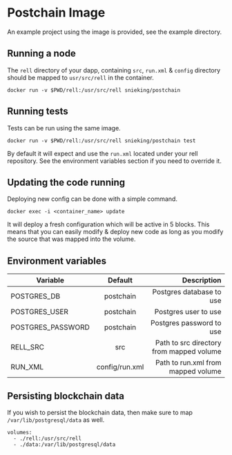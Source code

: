 # Postchain Image

An example project using the image is provided, see the example directory.

## Running a node

The `rell` directory of your dapp, containing `src`, `run.xml` & `config` directory should be mapped to `usr/src/rell` in the container.

```
docker run -v $PWD/rell:/usr/src/rell snieking/postchain
```

## Running tests

Tests can be run using the same image.

```
docker run -v $PWD/rell:/usr/src/rell snieking/postchain test
```

By default it will expect and use the `run.xml` located under your rell repository. See the environment variables section if you need to override it.

## Updating the code running

Deploying new config can be done with a simple command.

```
docker exec -i <container_name> update
```

It will deploy a fresh configuration which will be active in 5 blocks. This means that you can easily modify & deploy new code as long as you modify the source that was mapped into the volume.

## Environment variables

| Variable          |    Default     |                              Description |
| ----------------- | :------------: | ---------------------------------------: |
| POSTGRES_DB       |   postchain    |                 Postgres database to use |
| POSTGRES_USER     |   postchain    |                     Postgres user to use |
| POSTGRES_PASSWORD |   postchain    |                 Postgres password to use |
| RELL_SRC          |      src       | Path to src directory from mapped volume |
| RUN_XML           | config/run.xml |       Path to run.xml from mapped volume |

## Persisting blockchain data

If you wish to persist the blockchain data, then make sure to map `/var/lib/postgresql/data` as well.

```
volumes:
  - ./rell:/usr/src/rell
  - ./data:/var/lib/postgresql/data
```
